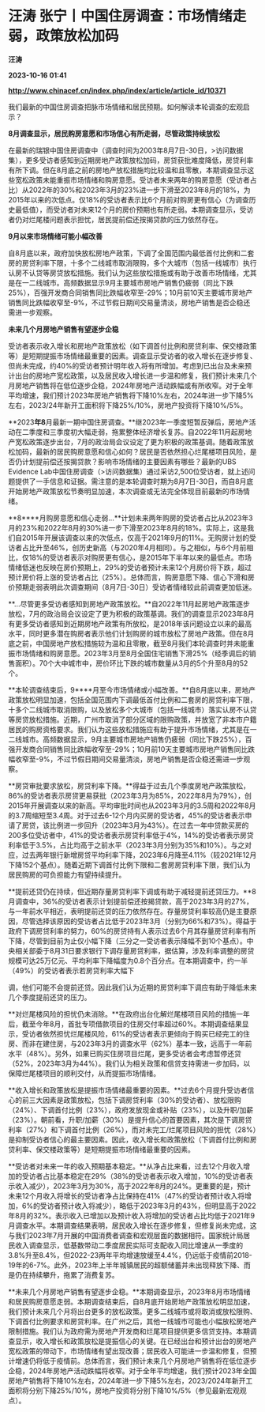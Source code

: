 # 汪涛 张宁丨中国住房调查：市场情绪走弱，政策放松加码
**汪涛**

**2023-10-16 01:41**

**http://www.chinacef.cn/index.php/index/article/article_id/10371**

我们最新的中国住房调查把脉市场情绪和居民预期。如何解读本轮调查的宏观启示？

**8月调查显示，居民购房意愿和市场信心有所走弱，尽管政策持续放松**

在最新的瑞银中国住房调查中（调查时间为2003年8月7日\-30日，\>访问数据集），更多受访者感知到近期房地产政策放松加码，房贷获批难度降低，房贷利率有所下调。但在8月底之前的房地产放松措施均比较温和且零散，本期调查显示这些宽松政策未能重振市场情绪和购房意愿。受访者未来两年的购房意愿（受访者占比）从2022年的30%和2023年3月的23%进一步下滑至2023年8月的18%，为2015年以来的次低点。仅18%的受访者表示比6个月前对购房更有信心（为调查历史最低值），而受访者对未来12个月的房价预期也有所走弱。本期调查显示，受访者仍对烂尾楼问题表示担忧，居民提前偿还按揭贷款的压力依然存在。

**9月以来市场情绪可能小幅改善**

自8月底以来，政府加快放松房地产政策，下调了全国范围内最低首付比例和二套房的房贷利率下限，十多个二线城市取消限购，多个大城市（包括一线城市）执行认房不认贷等房贷放松措施。我们认为这些放松措施或有助于改善市场情绪，尤其是在一二线城市。高频数据显示9月主要城市房地产销售仍疲弱（同比下跌25%），百强开发商合同销售同比跌幅收窄至\-29%；10月前10天主要城市房地产销售同比跌幅收窄至\-9%，不过节假日期间交易量清淡，房地产销售是否企稳还需进一步观察。

**未来几个月房地产销售有望逐步企稳**

受访者表示收入增长和房地产政策放松（如下调首付比例和房贷利率、保交楼政策等）是短期提振市场情绪最重要的因素。调查显示受访者的收入增长在逐步修复、但尚未完成，约40%的受访者预计明年收入将有所增加。考虑到已出台及未来预计出台的房地产宽松政策，以及居民收入增长进一步温和修复，我们预计未来几个月房地产销售将在低位逐步企稳，2024年房地产活动跌幅或有所收窄。对于全年平均增速，我们预计2023年房地产销售将下降10%左右，2024年进一步下降5%左右，2023/24年新开工面积将下降25%/10%，房地产投资将下降10%/5%。

**2023****年8****月最新一期中国住房调查。**继2023年一季度短暂反弹后，房地产活动在二季度和三季度初大幅走弱，拖累整体经济增长复苏。自2022年11月起房地产宽松政策逐步出台，7月的政治局会议设定了更为积极的政策基调。随着政策放松加码，最新的居民购房意愿和信心如何？居民是否依然担心烂尾楼项目风险，是否仍计划提前偿还按揭贷款？影响市场情绪的主要因素有哪些？最新的UBS Evidence Lab中国住房调查（\>访问数据集）通过采访2,500位受访者，就上述问题提供了一手信息和证据。需注意的是本轮调查时期为8月7日\-30日，而自8月底开始房地产政策放松节奏明显加速，本次调查或无法完全体现目前最新的市场情绪。

**8****月购房意愿和信心走弱…**计划未来两年购房的受访者占比从2023年3月的23%和2022年8月的30%进一步下滑至2023年8月的18%。实际上，这是我们自2015年开展该调查以来的次低点，仅高于2021年9月的11%。无购房计划的受访者占比升至46%，创历史新高（与2020年4月相同）。与之相似，与6个月前相比，仅18%的受访者表示对购房更有信心，是2015年下半年以来的最低点。市场情绪低迷也反映在房价预期上，29%的受访者预计未来12个月房价将下跌，超过预计房价将上涨的受访者占比（25%）。总体而言，购房意愿下降、信心下滑和房价预期走弱表明此次调查期间（8月7日\-30日）受访者情绪较此前调查更加低迷。

**…尽管更多受访者感知到房地产政策放松。**自2022年11月起房地产政策逐步放松，7月的政治局会议设定了更为积极的政策基调。我们的调查显示2023年8月有更多受访者感知到近期房地产政策有所放松，是2018年该问题设立以来的最高水平，同时更多潜在购房者表示他们计划购房的城市放松了房地产政策。但在8月底之前，中国房地产放松措施较为温和且零散，截至8月我们本轮调查时并未能重振市场情绪和购房意愿。2023年3月至8月全国住宅销售下滑25%（经季调后的销售面积）。70个大中城市中，房价环比下跌的城市数量从3月的5个升至8月的52个。

**本轮调查结束后，9****月至今市场情绪或小幅改善。**自8月底以来，房地产政策放松明显加速，包括全国范围内下调最低首付比例和二套房的房贷利率下限，十多个二线城市取消限购，以及放松多个大城市（包括一线城市）落实认房不认贷等房贷放松措施。近期，广州市取消了部分区域的限购政策，并放宽了非本市户籍居民的购房资格要求。我们认为这些放松措施应有助于提升市场情绪，尤其是在一二线城市。高频数据显示，9月主要城市房地产销售仍疲弱（同比下跌25%），百强开发商合同销售同比跌幅收窄至\-29%；10月前10天主要城市房地产销售同比跌幅收窄至\-9%，不过节假日期间交易量清淡，房地产销售是否企稳还需进一步观察。

**房贷审批要求放松，房贷利率下降。**得益于过去几个季度房地产政策放松，86%的受访者表示房贷更易获批（2023年3月为85%，2022年8月为79%），创2015年开展调查以来的新高。平均审批时间也从2023年3月的3.5周和2022年8月的3.7周缩短至3.4周。对于过去6-12个月内买房的受访者，45%的受访者表示申请了房贷，该比例进一步回升（2023年3月为43%）。在过去一年中贷款买房的200多位受访者中，41%的受访者表示房贷利率低于4%，14%的受访者表示房贷利率低于3.5%，占比均高于之前水平（2023年3月分别为35%和10%）。与之对应，过去两年银行新增房贷平均利率下降，2023年6月降至4.11%（较2021年12月下降152个基点）。随着近期下调首付比例下限和二套房房贷利率下限，我们认为居民购房的可负担能力有望持续提升。

**提前还贷仍在持续，但近期存量房贷利率下调或有助于减轻提前还贷压力。**8月调查中，36%的受访者表示计划提前偿还按揭贷款，高于2023年3月的27%，与一年前水平相近，表明提前还贷的压力依然存在。存量房贷利率较高仍是主要原因，尽管选择该原因的受访者占比低于2023年3月（分别为66%和73%）。得益于政府下调房贷利率的努力，60%的房贷持有人表示过去6个月其存量房贷利率有所下降，尽管到目前为止仅小幅下降（三分之一受访者表示降幅不到10个基点）。中央相关部委于8月31日要求银行下调存量房贷利率，据估算，涉及利率调整的房贷规模可达25万亿元、平均利率下降幅度为0.8个百分点。在本期调查中，约一半（49%）的受访者表示若房贷利率大幅下

调，他们可能不会提前还贷。因此我们认为近期的房贷利率下调应有助于降低未来几个季度提前还贷的压力。

**对烂尾楼风险的担忧仍未消除。**在政府出台化解烂尾楼项目风险的措施一年后，截至今年8月，首批专项借款项目的住房交付率超过60%。本期调查结果显示，受访者依然担忧烂尾楼风险，61%的受访者表示更倾向于购买已经完工的住房、而非在建住房，与2023年3月的调查水平（62%）基本一致，远高于一年前水平（48%）。另外，如果已购买住房项目烂尾，更多受访者会考虑暂停还贷（52%，2023年3月为44%）。我们认为相关政策和信贷支持需进一步加码，以保障烂尾楼项目的顺利交付，从而提振市场情绪。

**收入增长和政策放松是提振市场情绪最重要的因素。**过去6个月提升受访者信心的前三大因素是政策放松，包括下调房贷利率（30%的受访者）、放松限购（24%）、下调首付比例（23%），政府发放现金或补贴（23%），以及升职/加薪（23%）。朝前看，升职/加薪（30%）是提升信心的首要因素，其次是下调房贷利率（27%）和下调首付比例（26%），而对未完工/烂尾项目风险的担忧（28%）是抑制受访者信心的最主要因素。因此，收入增长和政策放松（下调首付比例和房贷利率、保交楼政策等）是短期提振市场情绪最重要的因素。

**受访者对未来一年的收入预期基本稳定。**从净占比来看，过去12个月收入增加的受访者占比基本稳定在29%（38%的受访者表示收入增加，10%的受访者表示收入减少），2023年3月为30%，高于2022年8月的24%。更重要的是，预计未来12个月收入将增长的受访者净占比保持在41%（47%的受访者预计收入将增加，6%的受访者预计收入将减少），略低于2023年3月的43%，但明显高于2022年8月的32%。表示收入已增加以及预计收入将增加的受访者占比均低于2021年9月调查水平。本期调查结果表明，居民收入增长在逐步修复，但修复尚未完成，这与我们2023年7月开展的中国消费者调查和宏观层面的数据相符。国家统计局居民收入调查显示，低基数带动二季度居民实际可支配收入同比增速从一季度的3.8%升至8.4%，但2022-23两年平均增速放缓至4.4%，仍远低于疫情前2018-19年的6-7%。此外，2023年上半年城镇居民的超额储蓄并未出现释放下降、而是仍在持续攀升，拖累了消费复苏。

**未来几个月房地产销售有望逐步企稳。**本期调查显示，2023年8月市场情绪和居民购房意愿走弱。本期调查结束后，自8月底开始房地产政策放松明显加速，我们预计未来几个月将出台更多的放松政策。更多二线城市或将取消或放松限购、下调首付比例要求和房贷利率。在广州之后，其他一线城市可能也小幅放松房地产限制措施。我们认为政府需为房地产开发商和烂尾项目提供更多信贷支持。本期调查显示，收入增长和政策放松是提振信心的关键。在已经出台和预计出台的房地产宽松政策的带动下，市场情绪有望出现改善；居民收入可能进一步温和修复，但预计增速仍将低于疫情前。总体而言，我们预计未来几个月房地产销售将在低位逐步企稳，2024年房地产活动跌幅将收窄。对于全年平均增速，我们预计2023年全国房地产销售将下降10%左右，2024年进一步下降5%左右，2023/2024年新开工面积将分别下降25%/10%，房地产投资将分别下降10%/5%（参见最新宏观观点）。